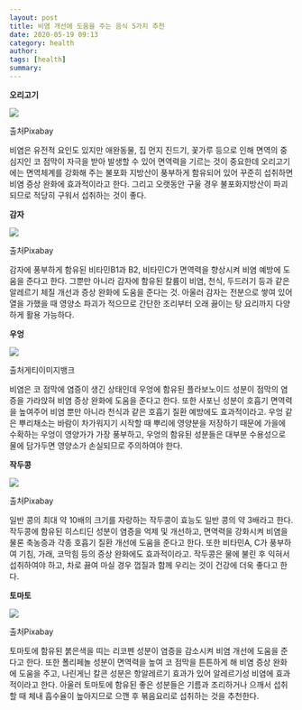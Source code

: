 ```yaml
---
layout: post
title: 비염 개선에 도움을 주는 음식 5가지 추천
date: 2020-05-19 09:13
category: health
author: 
tags: [health]
summary: 
---
```



**오리고기**

![](https://img1.daumcdn.net/thumb/R720x0/?fname=https%3A%2F%2Ft1.daumcdn.net%2Fliveboard%2Finterstella-story%2Ff3726b69f50f47638dd3332a555846f2.JPG)

출처Pixabay

비염은 유전적 요인도 있지만 애완동물, 집 먼지 진드기, 꽃가루 등으로 인해 면역의 중심지인 코 점막이 자극을 받아 발생할 수 있어 면역력을 기르는 것이 중요한데 오리고기에는 면역체계를 강화해 주는 불포화 지방산이 풍부하게 함유되어 있어 꾸준히 섭취하면 비염 증상 완화에 효과적이라고 한다. 그리고 오랫동안 구울 경우 불포화지방산이 파괴되므로 적당히 구워서 섭취하는 것이 좋다.

**감자**

![](https://img1.daumcdn.net/thumb/R720x0/?fname=https%3A%2F%2Ft1.daumcdn.net%2Fliveboard%2Finterstella-story%2F2eb43b82174843c897d19d1af8672fe6.JPG)

출처Pixabay

감자에 풍부하게 함유된 비타민B1과 B2, 비타민C가 면역력을 향상시켜 비염 예방에 도움을 준다고 한다. 그뿐만 아니라 감자에 함유된 칼륨이 비염, 천식, 두드러기 등과 같은 알레르기 체질 개선과 증상 완화에 도움을 준다는 것. 아울러 감자는 전분으로 쌓여 있어 열을 가했을 때 영양소 파괴가 적으므로 간단한 조리부터 오래 끓이는 탕 요리까지 다양하게 활용 가능하다.

**우엉**

![](https://img1.daumcdn.net/thumb/R720x0/?fname=https%3A%2F%2Ft1.daumcdn.net%2Fliveboard%2Finterstella-story%2Fbba2fa670fbc4e8bbd7f1adff6d010c4.JPG)

출처게티이미지뱅크

비염은 코 점막에 염증이 생긴 상태인데 우엉에 함유된 플라보노이드 성분이 점막의 염증을 가라앉혀 비염 증상 완화에 도움을 준다고 한다. 또한 사포닌 성분이 호흡기 면역력을 높여주어 비염 뿐만 아니라 천식과 같은 호흡기 질환 예방에도 효과적이라고. 우엉 같은 뿌리채소는 바람이 차가워지기 시작할 때 뿌리에 영양분을 저장하기 때문에 가을에 수확하는 우엉이 영양가가 가장 풍부하고, 우엉의 함유된 성분들은 대부분 수용성으로 물에 담가두면 영양소가 손실되므로 주의하여야 한다.

**작두콩**

![](https://img1.daumcdn.net/thumb/R720x0/?fname=https%3A%2F%2Ft1.daumcdn.net%2Fliveboard%2Finterstella-story%2F6b0741bf24994ee5a9466b59cdb37993.JPG)

출처Pixabay

일반 콩의 최대 약 10배의 크기를 자랑하는 작두콩이 효능도 일반 콩의 약 3배라고 한다. 작두콩에 함유된 히스티딘 성분이 염증을 억제 및 개선하고, 면역력을 강화시켜 비염을 물론 축농증과 각종 호흡기 질환 개선에 도움을 준다고 한다. 또한 비타민A, C가 풍부하여 기침, 가래, 코막힘 등의 증상 완화에도 효과적이라고. 작두콩은 물에 불린 후 익혀서 섭취하여야 하고, 차로 끓여 마실 경우 껍질과 함께 우리는 것이 건강에 더욱 좋다고 한다.

**토마토**

![](https://img1.daumcdn.net/thumb/R720x0/?fname=https%3A%2F%2Ft1.daumcdn.net%2Fliveboard%2Finterstella-story%2F0035f4a3754b4922a1e6d8af35dbd0b6.JPG)

출처Pixabay

토마토에 함유된 붉은색을 띠는 리코펜 성분이 염증을 감소시켜 비염 개선에 도움을 준다고 한다. 또한 폴리페놀 성분이 면역력을 높여 코 점막을 튼튼하게 해 비염 증상 완화에 도움을 주고, 나린게닌 칼콘 성분은 항알레르기 효과가 있어 알레르기성 비염에 효과적이라고 한다. 아울러 토마토에 함유된 좋은 성분들은 기름과 조리하거나 으깨서 섭취할 때 체내 흡수율이 높아지므로 으깬 후 볶음요리로 섭취하는 것을 추천한다.